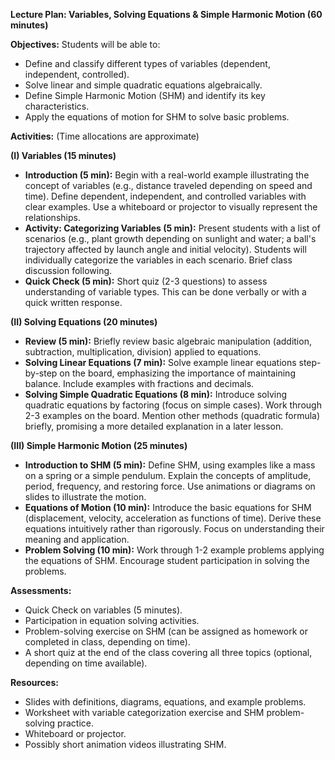 **Lecture Plan: Variables, Solving Equations & Simple Harmonic Motion (60 minutes)**

**Objectives:** Students will be able to:

* Define and classify different types of variables (dependent, independent, controlled).
* Solve linear and simple quadratic equations algebraically.
* Define Simple Harmonic Motion (SHM) and identify its key characteristics.
* Apply the equations of motion for SHM to solve basic problems.

**Activities:** (Time allocations are approximate)

**(I) Variables (15 minutes)**

* **Introduction (5 min):** Begin with a real-world example illustrating the concept of variables (e.g., distance traveled depending on speed and time). Define dependent, independent, and controlled variables with clear examples.  Use a whiteboard or projector to visually represent the relationships.
* **Activity: Categorizing Variables (5 min):**  Present students with a list of scenarios (e.g., plant growth depending on sunlight and water; a ball's trajectory affected by launch angle and initial velocity). Students will individually categorize the variables in each scenario.  Brief class discussion following.
* **Quick Check (5 min):** Short quiz (2-3 questions) to assess understanding of variable types. This can be done verbally or with a quick written response.

**(II) Solving Equations (20 minutes)**

* **Review (5 min):** Briefly review basic algebraic manipulation (addition, subtraction, multiplication, division) applied to equations.
* **Solving Linear Equations (7 min):**  Solve example linear equations step-by-step on the board, emphasizing the importance of maintaining balance.  Include examples with fractions and decimals.
* **Solving Simple Quadratic Equations (8 min):** Introduce solving quadratic equations by factoring (focus on simple cases). Work through 2-3 examples on the board. Mention other methods (quadratic formula) briefly, promising a more detailed explanation in a later lesson.

**(III) Simple Harmonic Motion (25 minutes)**

* **Introduction to SHM (5 min):** Define SHM, using examples like a mass on a spring or a simple pendulum. Explain the concepts of amplitude, period, frequency, and restoring force. Use animations or diagrams on slides to illustrate the motion.
* **Equations of Motion (10 min):** Introduce the basic equations for SHM (displacement, velocity, acceleration as functions of time). Derive these equations intuitively rather than rigorously.  Focus on understanding their meaning and application.
* **Problem Solving (10 min):** Work through 1-2 example problems applying the equations of SHM. Encourage student participation in solving the problems.

**Assessments:**

* Quick Check on variables (5 minutes).
* Participation in equation solving activities.
* Problem-solving exercise on SHM (can be assigned as homework or completed in class, depending on time).
* A short quiz at the end of the class covering all three topics (optional, depending on time available).


**Resources:**

* Slides with definitions, diagrams, equations, and example problems.
* Worksheet with variable categorization exercise and SHM problem-solving practice.
* Whiteboard or projector.
* Possibly short animation videos illustrating SHM.
